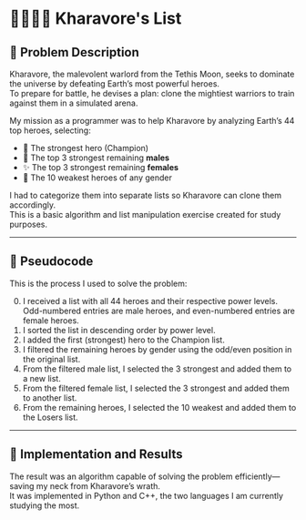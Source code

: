 # 🦸‍♂️🦹‍♀️ Kharavore's List

## 📖 Problem Description

Kharavore, the malevolent warlord from the Tethis Moon, seeks to dominate the universe by defeating Earth’s most powerful heroes.  
To prepare for battle, he devises a plan: clone the mightiest warriors to train against them in a simulated arena.

My mission as a programmer was to help Kharavore by analyzing Earth’s 44 top heroes, selecting:

- 🥇 The strongest hero (Champion)  
- 💪 The top 3 strongest remaining **males**  
- ✨ The top 3 strongest remaining **females**  
- 🧹 The 10 weakest heroes of any gender  

I had to categorize them into separate lists so Kharavore can clone them accordingly.  
This is a basic algorithm and list manipulation exercise created for study purposes.

---

## 🔄 Pseudocode

This is the process I used to solve the problem:

0. I received a list with all 44 heroes and their respective power levels.  
   Odd-numbered entries are male heroes, and even-numbered entries are female heroes.
1. I sorted the list in descending order by power level.
2. I added the first (strongest) hero to the Champion list.
3. I filtered the remaining heroes by gender using the odd/even position in the original list.
4. From the filtered male list, I selected the 3 strongest and added them to a new list.
5. From the filtered female list, I selected the 3 strongest and added them to another list.
6. From the remaining heroes, I selected the 10 weakest and added them to the Losers list.

---

## 🧠 Implementation and Results

The result was an algorithm capable of solving the problem efficiently—saving my neck from Kharavore’s wrath.  
It was implemented in Python and C++, the two languages I am currently studying the most.
